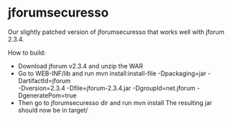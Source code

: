 jforumsecuresso
===============

Our slightly patched version of jforumsecuresso that works well with
jforum 2.3.4.

How to build:

  * Download jforum v2.3.4 and unzip the WAR
  * Go to WEB-INF/lib and run
       mvn install:install-file -Dpackaging=jar -DartifactId=jforum \
       -Dversion=2.3.4 -Dfile=jforum-2.3.4.jar -DgroupId=net.jforum -DgeneratePom=true
  * Then go to jforumsecuresso dir and run
       mvn install
    The resulting jar should now be in target/
